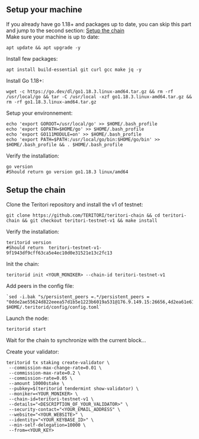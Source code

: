 ## Setup your machine

If you already have go 1.18+ and packages up to date, you can skip this part and jump to the second section: [Setup the chain](https://github.com/TERITORI/teritori-chain/edit/main/testnet/testnet-teritori-v1/README.md#setup-the-chain)  
Make sure your machine is up to date:  
```shell
apt update && apt upgrade -y 
```  

Install few packages:  
```shell
apt install build-essential git curl gcc make jq -y
```

Install Go 1.18+:  
```shell
wget -c https://go.dev/dl/go1.18.3.linux-amd64.tar.gz && rm -rf /usr/local/go && tar -C /usr/local -xzf go1.18.3.linux-amd64.tar.gz && rm -rf go1.18.3.linux-amd64.tar.gz
``` 

Setup your environnement:  
```shell
echo 'export GOROOT=/usr/local/go' >> $HOME/.bash_profile
echo 'export GOPATH=$HOME/go' >> $HOME/.bash_profile
echo 'export GO111MODULE=on' >> $HOME/.bash_profile
echo 'export PATH=$PATH:/usr/local/go/bin:$HOME/go/bin' >> $HOME/.bash_profile && . $HOME/.bash_profile
```  

Verify the installation:  
```shell
go version
#Should return go version go1.18.3 linux/amd64
``` 

## Setup the chain  

Clone the Teritori repository and install the v1 of testnet:  
```shell
git clone https://github.com/TERITORI/teritori-chain && cd teritori-chain && git checkout teritori-testnet-v1 && make install
```  

Verify the installation:  
```shell
teritorid version
#Should return  teritori-testnet-v1-9f1943df9cff63ca5e4ec10d0e31521e13c2fc13
```  

Init the chain:
```shell
teritorid init <YOUR_MONIKER> --chain-id teritori-testnet-v1
```  

Add peers in the config file:
```shell
`sed -i.bak "s/persistent_peers =.*/persistent_peers = "0dde2ae55624d822eeea57d1b5e1223b6019a531@176.9.149.15:26656,4d2ea61e6195ee4e449c1e6132cabce98f7d94e1@5.9.40.222:26656,bceb776975aab62bcfd501969c0e1a2734ed7c2e@176.9.19.162:26656"/" $HOME/.teritorid/config/config.toml`
```  

Launch the node:
```shell
teritorid start
```  

Wait for the chain to synchronize with the current block...  

Create your validator:  
```shell 
teritorid tx staking create-validator \
 --commission-max-change-rate=0.01 \
 --commission-max-rate=0.2 \
 --commission-rate=0.05 \
 --amount 10000stake \
 --pubkey=$(teritorid tendermint show-validator) \
 --moniker=<YOUR_MONIKER> \
 --chain-id=teritori-testnet-v1 \
 --details="<DESCRIPTION_OF_YOUR_VALIDATOR>" \
 --security-contact="<YOUR_EMAIL_ADDRESS" \
 --website="<YOUR_WEBSITE>" \
 --identity="<YOUR_KEYBASE_ID>" \
 --min-self-delegation=10000 \
 --from=<YOUR_KEY>
 ```  
